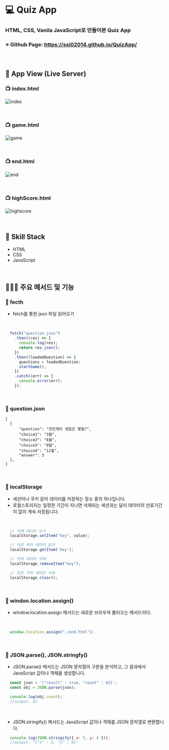 # 💻 Quiz App
### HTML, CSS, Vanila JavaScript로 만들어본 Quiz App
### ⭐ Github Page: https://ssi02014.github.io/QuizApp/

<br />

## 🎥 App View (Live Server)
### 📺 index.html
![index](https://user-images.githubusercontent.com/64779472/117028488-b9170700-ad38-11eb-8d7d-4c7a613de4ec.PNG)

<br />

### 📺 game.html
![game](https://user-images.githubusercontent.com/64779472/117028496-bae0ca80-ad38-11eb-98be-dba378aeb750.PNG)

<br />

### 📺 end.html
![end](https://user-images.githubusercontent.com/64779472/117028506-bddbbb00-ad38-11eb-921b-aef5228586fc.PNG)

<br />

### 📺 highScore.html
![highscore](https://user-images.githubusercontent.com/64779472/117028510-bf0ce800-ad38-11eb-9171-c4759611a932.PNG)

<br />

## 🔖 Skill Stack
- HTML
- CSS
- JavaScript

<br />

## 👨🏻‍💻 주요 메서드 및 기능
### 🏃 fecth
- fetch를 통한 json 파일 읽어오기

<br />

```js
  fetch("question.json")
    .then((res) => {
      console.log(res);
      return res.json();
    })
    .then((loadedQuestion) => {
      questions = loadedQuestion;
      startGame();
    })
    .catch((err) => {
      console.error(err);
    });
```

<br />

### 🏃 question.json

```
[
  {
      "question": "전민재의 생일은 몇월?",
      "choice1": "3월",
      "choice2": "6월",
      "choice3": "9월",
      "choice4": "12월",
      "answer": 3
  },
]
```

<br />

### 🏃 localStorage
- 세션이나 쿠키 같이 데이터를 저장하는 장소 중의 하나입니다. 
- 로컬스토리지는 일정한 기간이 지나면 삭제되는 세션과는 달리 데이터의 만료기간이 없이 계속 저장됩니다. 

<br />

```js
  // 키에 데이터 쓰기
  localStorage.setItem("key", value);

  // 키로 부터 데이터 읽기
  localStorage.getItem('key');

  // 키의 데이터 삭제
  localStorage.removeItem("key");

  // 모든 키의 데이터 삭제
  localStorage.clear();
```

<br />

### 🏃 windon.location.assign()
- window.location.assign 메서드는 새로운 브라우저 불러오는 메서드이다.

<br />

```js
  window.location.assign("./end.html");
```

<br />

### 🏃 JSON.parse(), JSON.stringfy()
- JSON.parse() 메서드는 JSON 문자열의 구문을 분석하고, 그 결과에서 JavaScript 값이나 객체를 생성합니다.
```js
  const json = '{"result" : true, "count" : 42}';
  const obj = JSON.parse(json);

  console.log(obj.count); 
  //output: 42
```

<br />

- JSON.stringify() 메서드는 JavaScript 값이나 객체를 JSON 문자열로 변환합니다.
```js
  console.log(JSON.stringify({ x: 5, y: 6 }));
  //output: "{"x" : 5, "y" : 6}"
```

<br />



